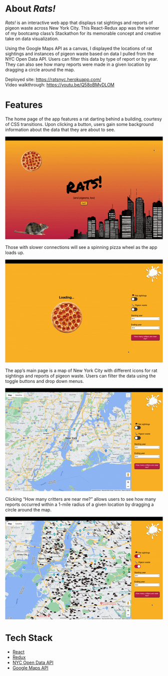 # About *Rats!*

*Rats!* is an interactive web app that displays rat sightings and reports of pigeon waste across New York City. This React-Redux app was the winner of my bootcamp class’s Stackathon for its memorable concept and creative take on data visualization.

Using the Google Maps API as a canvas, I displayed the locations of rat sightings and instances of pigeon waste based on data I pulled from the NYC Open Data API. Users can filter this data by type of report or by year. They can also see how many reports were made in a given location by dragging a circle around the map.

Deployed site: https://ratsnyc.herokuapp.com/
<br />Video walkthrough: https://youtu.be/Q58oBMyDLOM


# Features

The home page of the app features a rat darting behind a building, courtesy of CSS transitions. Upon clicking a button, users gain some background information about the data that they are about to see.

![home page](./public/rats-homepage.gif)

Those with slower connections will see a spinning pizza wheel as the app loads up.

![home page](./public/rats-pizza.gif)


The app’s main page is a map of New York City with different icons for rat sightings and reports of pigeon waste. Users can filter the data using the toggle buttons and drop down menus.

![home page](./public/rats-filters.gif)

Clicking “How many critters are near me?” allows users to see how many reports occurred within a 1-mile radius of a given location by dragging a circle around the map.

![home page](./public/rats-circle.gif)

# Tech Stack
* [React](https://reactjs.org/)
* [Redux](https://redux.js.org/)
* [NYC Open Data API](https://opendata.cityofnewyork.us/)
* [Google Maps API](https://developers.google.com/maps)
